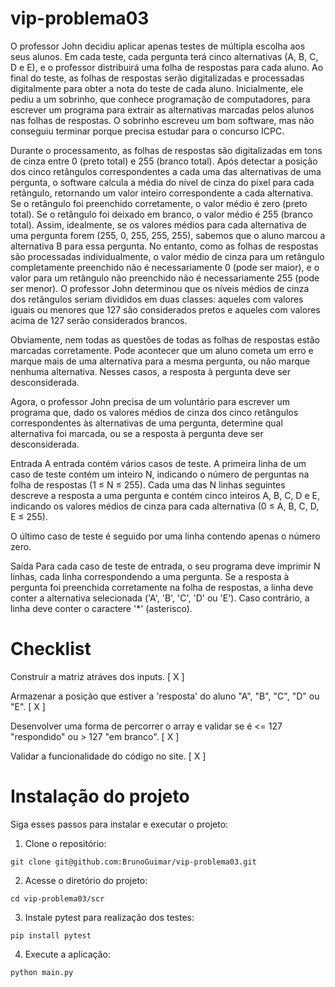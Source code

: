 # vip-problema03

O professor John decidiu aplicar apenas testes de múltipla escolha aos seus alunos. Em cada teste, cada pergunta terá cinco alternativas (A, B, C, D e E), e o professor distribuirá uma folha de respostas para cada aluno. Ao final do teste, as folhas de respostas serão digitalizadas e processadas digitalmente para obter a nota do teste de cada aluno. Inicialmente, ele pediu a um sobrinho, que conhece programação de computadores, para escrever um programa para extrair as alternativas marcadas pelos alunos nas folhas de respostas. O sobrinho escreveu um bom software, mas não conseguiu terminar porque precisa estudar para o concurso ICPC.

Durante o processamento, as folhas de respostas são digitalizadas em tons de cinza entre 0 (preto total) e 255 (branco total). Após detectar a posição dos cinco retângulos correspondentes a cada uma das alternativas de uma pergunta, o software calcula a média do nível de cinza do pixel para cada retângulo, retornando um valor inteiro correspondente a cada alternativa. Se o retângulo foi preenchido corretamente, o valor médio é zero (preto total). Se o retângulo foi deixado em branco, o valor médio é 255 (branco total). Assim, idealmente, se os valores médios para cada alternativa de uma pergunta forem (255, 0, 255, 255, 255), sabemos que o aluno marcou a alternativa B para essa pergunta. No entanto, como as folhas de respostas são processadas individualmente, o valor médio de cinza para um retângulo completamente preenchido não é necessariamente 0 (pode ser maior), e o valor para um retângulo não preenchido não é necessariamente 255 (pode ser menor). O professor John determinou que os níveis médios de cinza dos retângulos seriam divididos em duas classes: aqueles com valores iguais ou menores que 127 são considerados pretos e aqueles com valores acima de 127 serão considerados brancos.

Obviamente, nem todas as questões de todas as folhas de respostas estão marcadas corretamente. Pode acontecer que um aluno cometa um erro e marque mais de uma alternativa para a mesma pergunta, ou não marque nenhuma alternativa. Nesses casos, a resposta à pergunta deve ser desconsiderada.

Agora, o professor John precisa de um voluntário para escrever um programa que, dado os valores médios de cinza dos cinco retângulos correspondentes às alternativas de uma pergunta, determine qual alternativa foi marcada, ou se a resposta à pergunta deve ser desconsiderada.

Entrada
A entrada contém vários casos de teste. A primeira linha de um caso de teste contém um inteiro N, indicando o número de perguntas na folha de respostas (1 ≤ N ≤ 255). Cada uma das N linhas seguintes descreve a resposta a uma pergunta e contém cinco inteiros A, B, C, D e E, indicando os valores médios de cinza para cada alternativa (0 ≤ A, B, C, D, E ≤ 255).

O último caso de teste é seguido por uma linha contendo apenas o número zero.

Saída
Para cada caso de teste de entrada, o seu programa deve imprimir N linhas, cada linha correspondendo a uma pergunta. Se a resposta à pergunta foi preenchida corretamente na folha de respostas, a linha deve conter a alternativa selecionada ('A', 'B', 'C', 'D' ou 'E'). Caso contrário, a linha deve conter o caractere '*' (asterisco).

# Checklist

Construir a matriz atráves dos inputs. [ X ]

Armazenar a posição que estiver a 'resposta' do aluno "A", "B", "C", "D" ou "E". [ X ]

Desenvolver uma forma de percorrer o array e validar se é <= 127 "respondido" ou > 127 "em branco". [ X ]

Validar a funcionalidade do código no site. [ X ]

# Instalação do projeto

Siga esses passos para instalar e executar o projeto:

1. Clone o repositório:
```
git clone git@github.com:BrunoGuimar/vip-problema03.git
```
2. Acesse o diretório do projeto:
```
cd vip-problema03/scr
```
3. Instale pytest para realização dos testes:
```
pip install pytest
```
4. Execute a aplicação:
```
python main.py
```
